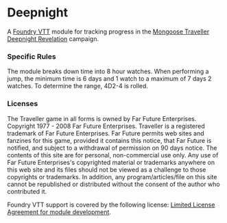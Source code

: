# Deepnight

A [Foundry VTT](https://foundryvtt.com/) module for tracking progress in the [Mongoose Traveller](https://www.mongoosepublishing.com/) [Deepnight Revelation](https://www.mongoosepublishing.com/products/deepnight-revelation-core-set) campaign.

### Specific Rules

The module breaks down time into 8 hour watches. When performing a jump, the 
minimum time is 6 days and 1 watch to a maximum of 7 days 2 watches. To determine
the range, 4D2-4 is rolled.

### Licenses
The Traveller game in all forms is owned by Far Future Enterprises. Copyright 1977 - 2008 Far Future Enterprises. Traveller is a registered trademark of Far Future Enterprises. Far Future permits web sites and fanzines for this game, provided it contains this notice, that Far Future is notified, and subject to a withdrawal of permission on 90 days notice. The contents of this site are for personal, non-commercial use only. Any use of Far Future Enterprises's copyrighted material or trademarks anywhere on this web site and its files should not be viewed as a challenge to those copyrights or trademarks. In addition, any program/articles/file on this site cannot be republished or distributed without the consent of the author who contributed it.

Foundry VTT support is covered by the following license: [Limited License Agreement for module development](https://foundryvtt.com/article/license/).

